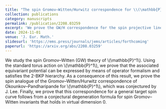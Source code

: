 ```yaml
---
title: "The spin Gromov–Witten/Hurwitz correspondence for \\(\mathbb{P}^1\\)"
collection: publications
category: manuscripts
permalink: /publication/2208.03259
excerpt: 'We prove the GW/H correspondence for the spin projective line, a first step toward the computation of GW invariants of surfaces of general type.'
date: 2024-11-01
venue: 'J. Eur. Math.'
slidesurl: 'https://ems.press/journals/jems/articles/forthcoming'
paperurl: 'https://arxiv.org/abs/2208.03259'
---
```


We study the spin Gromov–Witten (GW) theory of \\(\mathbb{P}^1\\). Using the standard torus action on \\(\mathbb{P}^1\\), we prove that the associated equivariant potential can be expressed by means of operator formalism and satisfies the 2-BKP hierarchy. As a consequence of this result, we prove the spin analogue of the Gromov–Witten/Hurwitz correspondence of Okounkov–Pandharipande for \\(\mathbb{P}^1\\), which was conjectured by J. Lee. Finally, we prove that this correspondence for a general target spin curve follows from a conjectural degeneration formula for spin Gromov–Witten invariants that holds in virtual dimension 0. 